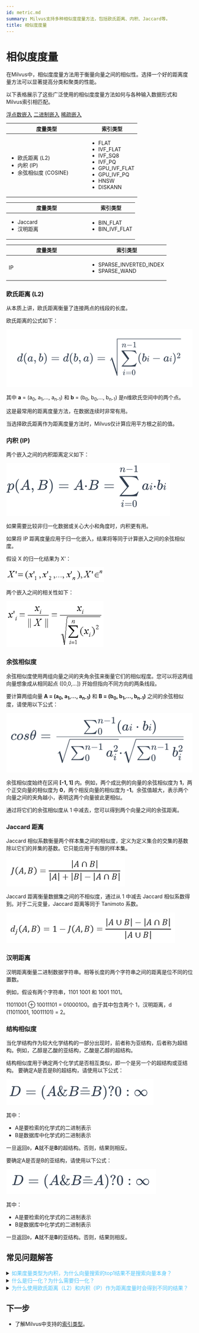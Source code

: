 ```yaml
---
id: metric.md
summary: Milvus支持多种相似度度量方法，包括欧氏距离、内积、Jaccard等。
title: 相似度度量
---
```


# 相似度度量

在Milvus中，相似度度量方法用于衡量向量之间的相似性。选择一个好的距离度量方法可以显著提高分类和聚类的性能。

以下表格展示了这些广泛使用的相似度度量方法如何与各种输入数据形式和Milvus索引相匹配。

<div class="filter">
  <a href="#floating">浮点数嵌入</a>
  <a href="#binary">二进制嵌入</a>
  <a href="#sparse">稀疏嵌入</a>
</div>

<div class="filter-floating table-wrapper" markdown="block">

<table class="tg">
<thead>
  <tr>
    <th class="tg-0pky" style="width: 204px;">度量类型</th>
    <th class="tg-0pky">索引类型</th>
  </tr>
</thead>
<tbody>
  <tr>
    <td class="tg-0pky"><ul><li>欧氏距离 (L2)</li><li>内积 (IP)</li><li>余弦相似度 (COSINE)</li></td>
    <td class="tg-0pky" rowspan="2"><ul><li>FLAT</li><li>IVF_FLAT</li><li>IVF_SQ8</li><li>IVF_PQ</li><li>GPU_IVF_FLAT</li><li>GPU_IVF_PQ</li><li>HNSW</li><li>DISKANN</li></ul></td>
  </tr>
</tbody>
</table>

</div>

<div class="filter-binary table-wrapper" markdown="block">

<table class="tg">
<thead>
  <tr>
    <th class="tg-0pky" style="width: 204px;">度量类型</th>
    <th class="tg-0pky">索引类型</th>
  </tr>
</thead>
<tbody>
  <tr>
    <td class="tg-0pky"><ul><li>Jaccard</li><li>汉明距离</li></ul></td>
    <td class="tg-0pky"><ul><li>BIN_FLAT</li><li>BIN_IVF_FLAT</li></ul></td>
  </tr>
</tbody>
</table>

</div>

<div class="filter-sparse table-wrapper" markdown="block">

<table class="tg">
<thead>
  <tr>
    <th class="tg-0pky" style="width: 204px;">度量类型</th>
    <th class="tg-0pky">索引类型</th>
  </tr>
</thead>
<tbody>
  <tr>
    <td class="tg-0pky">IP</td>
    <td class="tg-0pky"><ul><li>SPARSE_INVERTED_INDEX</li><li>SPARSE_WAND</li></ul></td>
  </tr>
</tbody>
</table>

</div>

### 欧氏距离 (L2)

从本质上讲，欧氏距离衡量了连接两点的线段的长度。

欧氏距离的公式如下：

![euclidean](../../../assets/euclidean_metric.png "欧氏距离.")

其中 **a** = (a<sub>0</sub>, a<sub>1</sub>,..., a<sub>n-1</sub>) 和 **b** = (b<sub>0</sub>, b<sub>0</sub>,..., b<sub>n-1</sub>) 是n维欧氏空间中的两个点。

这是最常用的距离度量方法，在数据连续时非常有用。

<div class="alert note">
当选择欧氏距离作为距离度量方法时，Milvus仅计算应用平方根之前的值。
</div>

### 内积 (IP)

两个嵌入之间的内积距离定义如下：

![ip](../../../assets/IP_formula.png "内积.")

如果需要比较非归一化数据或关心大小和角度时，内积更有用。

<div class="alert note">

如果将 IP 距离度量应用于归一化嵌入，结果将等同于计算嵌入之间的余弦相似度。

</div>

假设 X 的归一化结果为 X'：

![normalize](../../../assets/normalize_formula.png "归一化公式.")

两个嵌入之间的相关性如下：

![normalization](../../../assets/normalization_formula.png "归一化.")

### 余弦相似度

余弦相似度使用两组向量之间的夹角余弦来衡量它们的相似程度。您可以将这两组向量想象成从相同起点 ([0,0,...]) 开始但指向不同方向的两条线段。

要计算两组向量 **A = (a<sub>0</sub>, a<sub>1</sub>,..., a<sub>n-1</sub>)** 和 **B = (b<sub>0</sub>, b<sub>1</sub>,..., b<sub>n-1</sub>)** 之间的余弦相似度，请使用以下公式：

![cosine_similarity](../../../assets/cosine_similarity.png "余弦相似度")

余弦相似度始终在区间 **[-1, 1]** 内。例如，两个成比例的向量的余弦相似度为 **1**，两个正交向量的相似度为 **0**，两个相反向量的相似度为 **-1**。余弦值越大，表示两个向量之间的夹角越小，表明这两个向量彼此更相似。

通过将它们的余弦相似度从 1 中减去，您可以得到两个向量之间的余弦距离。

### Jaccard 距离

Jaccard 相似系数衡量两个样本集之间的相似度，定义为定义集合的交集的基数除以它们的并集的基数。它只能应用于有限的样本集。

![Jaccard similarity coefficient](../../../assets/jaccard_coeff.png "Jaccard 相似系数.")

Jaccard 距离衡量数据集之间的不相似度，通过从 1 中减去 Jaccard 相似系数得到。对于二元变量，Jaccard 距离等同于 Tanimoto 系数。

![Jaccard distance](../../../assets/jaccard_dist.png "Jaccard 距离.")

### 汉明距离

汉明距离衡量二进制数据字符串。相等长度的两个字符串之间的距离是位不同的位置数。

例如，假设有两个字符串，1101 1001 和 1001 1101。

11011001 ⊕ 10011101 = 01000100。由于其中包含两个 1，汉明距离，d (11011001, 10011101) = 2。

### 结构相似度

当化学结构作为较大化学结构的一部分出现时，前者称为亚结构，后者称为超结构。例如，乙醇是乙酸的亚结构，乙酸是乙醇的超结构。

结构相似度用于确定两个化学式是否相互类似，即一个是另一个的超结构或亚结构。
要确定A是否是B的超结构，请使用以下公式：

![superstructure](../../../assets/superstructure.png "Superstructure")

其中：

- A是要检索的化学式的二进制表示
- B是数据库中化学式的二进制表示

一旦返回`0`，**A**就不是**B**的超结构。否则，结果则相反。

要确定A是否是B的亚结构，请使用以下公式：

![substructure](../../../assets/substructure.png "subsctructure")

其中：

- A是要检索的化学式的二进制表示
- B是数据库中化学式的二进制表示

一旦返回`0`，**A**就不是**B**的亚结构。否则，结果则相反。

## 常见问题解答

<details>
<summary><font color="#4fc4f9">如果度量类型为内积，为什么向量搜索的top1结果不是搜索向量本身？</font></summary>
{{fragments/faq_top1_not_target.md}}
</details>
<details>
<summary><font color="#4fc4f9">什么是归一化？为什么需要归一化？</font></summary>
{{fragments/faq_normalize_embeddings.md}}
</details>
<details>
<summary><font color="#4fc4f9">为什么使用欧氏距离（L2）和内积（IP）作为距离度量时会得到不同的结果？</font></summary>
{{fragments/faq_euclidean_ip_different_results.md}}
</details>


## 下一步

- 了解Milvus中支持的[索引类型](index.md)。